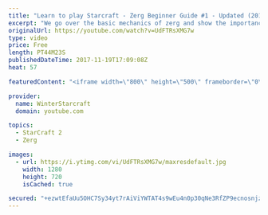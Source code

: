 ```yaml
---
title: "Learn to play Starcraft - Zerg Beginner Guide #1 - Updated (2017)"
excerpt: "We go over the basic mechanics of zerg and show the importance of understanding at least some of what your opponent is doing.  This guide is meant for players with an understanding of the objectives of starcraft but without any strong direction or gameplan, especially for each specific race! -- Watch"
originalUrl: https://youtube.com/watch?v=UdFTRsXMG7w
type: video
price: Free
length: PT44M23S
publishedDateTime: 2017-11-19T17:09:08Z
heat: 57

featuredContent: "<iframe width=\"800\" height=\"500\" frameborder=\"0\" src=\"https://www.youtube.com/embed/UdFTRsXMG7w\" allow=\"accelerometer; autoplay; encrypted-media; gyroscope; picture-in-picture\" allowfullscreen></iframe>"

provider:
  name: WinterStarcraft
  domain: youtube.com

topics:
  - StarCraft 2
  - Zerg

images:
  - url: https://i.ytimg.com/vi/UdFTRsXMG7w/maxresdefault.jpg
    width: 1280
    height: 720
    isCached: true

secured: "+ezwtEfaUu5OHC7Sy34yt7rAiViYWTAT4s9wEu4n0p30qNe3RfZP9ecnosnjz2Mg2cYjyxc0k1oamy/dXtIVzZF/X7+EVg5vh/acmPno2alhiS2naOR6J/kvT4ZtNnj0OwCl/Du33M7qSTREbwDjcOdjADCYJ+PFclX8y4FdIN/lIFKOnX3YeYaPzhFzXeFSW7N6NtgSF7Rs6nOnj3RP+QNnc9dVaJtN/ECGtypUZcFW0iJqaZn5+TuFTpd2zjxsptrB7UoIfyaVINN6bJaxI9ZXHYcCGlUsR4h7kdp4Xw9zCf1NzM4cfvZ1ITkaQcNwCt28uYiC2QYMW5bpo7BvZ5IDZycDlYVx4eYMP/9VVPjcqQWKak0H9V+Ut4hln0LF7QmenWLTvwzvRwBinXHDOca15qdDdPogE/+D62ZSAeBGkRglhUKaiGv4mImnUKHM;fCBxojAhIAvw7pFXBDexsg=="
---
```


